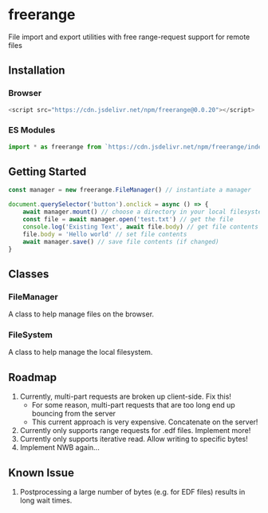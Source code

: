 # freerange
File import and export utilities with free range-request support for remote files

## Installation
### Browser
```javascript
<script src="https://cdn.jsdelivr.net/npm/freerange@0.0.20"></script>
```

### ES Modules
```javascript
import * as freerange from `https://cdn.jsdelivr.net/npm/freerange/index.esm.js`
```

## Getting Started
```javascript
const manager = new freerange.FileManager() // instantiate a manager

document.querySelector('button').onclick = async () => {
    await manager.mount() // choose a directory in your local filesystem
    const file = await manager.open('test.txt') // get the file
    console.log('Existing Text', await file.body) // get file contents
    file.body = 'Hello world' // set file contents
    await manager.save() // save file contents (if changed)
}
```

## Classes
### FileManager
A class to help manage files on the browser. 

### FileSystem
A class to help manage the local filesystem.

## Roadmap
1. Currently, multi-part requests are broken up client-side. Fix this!
    - For some reason, multi-part requests that are too long end up bouncing from the server
    - This current approach is very expensive. Concatenate on the server!
2. Currently only supports range requests for .edf files. Implement more!
3. Currently only supports iterative read. Allow writing to specific bytes!
4. Implement NWB again...

## Known Issue
1. Postprocessing a large number of bytes (e.g. for EDF files) results in long wait times.